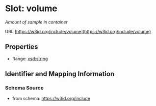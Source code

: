 # Slot: volume
_Amount of sample in container_


URI: [https://w3id.org/include/volume](https://w3id.org/include/volume)



<!-- no inheritance hierarchy -->


## Properties

 * Range: [xsd:string](xsd:string)



## Identifier and Mapping Information







### Schema Source


* from schema: https://w3id.org/include



